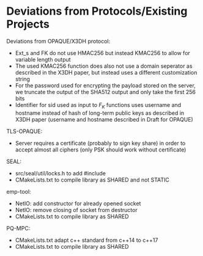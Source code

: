 # Deviations from Protocols/Existing Projects

Deviations from OPAQUE/X3DH protocol:
- Ext_s and FK do not use HMAC256 but instead KMAC256 to allow for variable length output
- The used KMAC256 function does also not use a domain seperator as described in the X3DH paper, but instead uses a different customization string
- For the password used for encrypting the payload stored on the server, we truncate the output of the SHA512 output and only take the first 256 bits
- Identifier for sid used as input to $F_K$ functions uses username and hostname instead of hash of long-term public keys as described in X3DH paper (username and hostname described in Draft for OPAQUE) 

TLS-OPAQUE:
- Server requires a certificate (probably to sign key share) in order to accept almost all ciphers (only PSK should work without certificate)

SEAL:
- src/seal/util/locks.h to add #include <mutex>
- CMakeLists.txt to compile library as SHARED and not STATIC

emp-tool:
- NetIO: add constructor for already opened socket
- NetIO: remove closing of socket from destructor
- CMakeLists.txt to compile library as SHARED

PQ-MPC:
- CMakeLists.txt adapt c++ standard from c++14 to c++17
- CMakeLists.txt to compile library as SHARED
